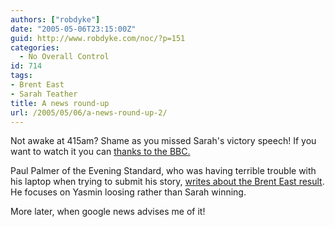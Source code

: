 ```yaml
---
authors: ["robdyke"]
date: "2005-05-06T23:15:00Z"
guid: http://www.robdyke.com/noc/?p=151
categories:
  - No Overall Control
id: 714
tags:
- Brent East
- Sarah Teather
title: A news round-up
url: /2005/05/06/a-news-round-up-2/
---
```

Not awake at 415am? Shame as you missed Sarah's victory speech! If you want to watch it you can [thanks to the BBC.](http://newssearch.bbc.co.uk/cgi-bin/search/results.pl?x=83&#38;y=19&#38;q=sarah+teather&#38;scope=newsifs_av&#38;tab=news_av)

Paul Palmer of the Evening Standard, who was having terrible trouble with his laptop when trying to submit his story, [writes about the Brent East result](http://www.thisislondon.co.uk/news/articles/18420284#). He focuses on Yasmin loosing rather than Sarah winning.

More later, when google news advises me of it!